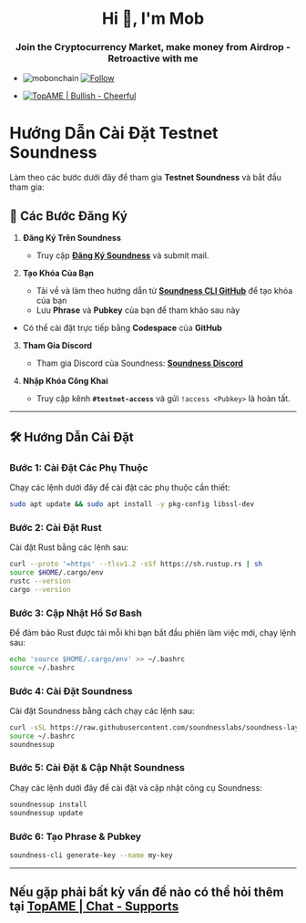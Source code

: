 <h1 align="center">Hi 👋, I'm Mob</h1>
<h3 align="center">Join the Cryptocurrency Market, make money from Airdrop - Retroactive with me</h3>

- <p align="left"> <img src="https://komarev.com/ghpvc/?username=mobonchain&label=Profile%20views&color=0e75b6&style=flat" alt="mobonchain" /> <a href="https://github.com/mobonchain"> <img src="https://img.shields.io/github/followers/mobonchain?label=Follow&style=social" alt="Follow" /> </a> </p>

- [![TopAME | Bullish - Cheerful](https://img.shields.io/badge/TopAME%20|%20Bullish-Cheerful-blue?logo=telegram&style=flat)](https://t.me/xTopAME)

# Hướng Dẫn Cài Đặt Testnet Soundness

Làm theo các bước dưới đây để tham gia **Testnet Soundness** và bắt đầu tham gia:

## 🚀 Các Bước Đăng Ký

1. **Đăng Ký Trên Soundness**
   - Truy cập **[Đăng Ký Soundness](https://soundness.xyz)** và submit mail.

2. **Tạo Khóa Của Bạn**
   - Tải về và làm theo hướng dẫn từ **[Soundness CLI GitHub](https://github.com/SoundnessLabs/soundness-layer/tree/main/soundness-cli)** để tạo khóa của bạn
   - Lưu **Phrase** và **Pubkey** của bạn để tham khảo sau này
* Có thể cài đặt trực tiếp bằng **Codespace** của **GitHub**

3. **Tham Gia Discord**
   - Tham gia Discord của Soundness: **[Soundness Discord](https://discord.gg/HC3aDHrA93)**

4. **Nhập Khóa Công Khai**
   - Truy cập kênh **`#testnet-access`** và gửi `!access <Pubkey>` là hoàn tất.

---

## 🛠️ Hướng Dẫn Cài Đặt

### Bước 1: Cài Đặt Các Phụ Thuộc

Chạy các lệnh dưới đây để cài đặt các phụ thuộc cần thiết:

```bash
sudo apt update && sudo apt install -y pkg-config libssl-dev
```

### Bước 2: Cài Đặt Rust

Cài đặt Rust bằng các lệnh sau:

```bash
curl --proto '=https' --tlsv1.2 -sSf https://sh.rustup.rs | sh
source $HOME/.cargo/env
rustc --version
cargo --version
```

### Bước 3: Cập Nhật Hồ Sơ Bash

Để đảm bảo Rust được tải mỗi khi bạn bắt đầu phiên làm việc mới, chạy lệnh sau:

```bash
echo 'source $HOME/.cargo/env' >> ~/.bashrc
source ~/.bashrc
```

### Bước 4: Cài Đặt Soundness

Cài đặt Soundness bằng cách chạy các lệnh sau:

```bash
curl -sSL https://raw.githubusercontent.com/soundnesslabs/soundness-layer/main/soundnessup/install | bash
source ~/.bashrc
soundnessup
```

### Bước 5: Cài Đặt & Cập Nhật Soundness

Chạy các lệnh dưới đây để cài đặt và cập nhật công cụ Soundness:

```bash
soundnessup install
soundnessup update
```

### Bước 6: Tạo Phrase & Pubkey

```bash
soundness-cli generate-key --name my-key
```

---

## Nếu gặp phải bất kỳ vấn đề nào có thể hỏi thêm tại **[TopAME | Chat - Supports](https://t.me/yTopAME)**
